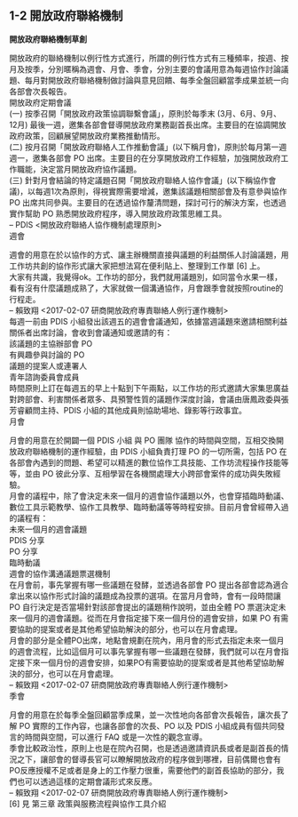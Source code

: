 <h2><strong>1-2 開放政府聯絡機制</strong></h2>

<p><strong>開放政府聯絡機制草創</strong></p>

<p>開放政府的聯絡機制以例行性方式進行，所謂的例行性方式有三種頻率，按週、按月及按季，分別暱稱為週會、月會、季會，分別主要的會議用意為每週協作討論議題、每月對開放政府聯絡機制做討論與意見回饋、每季全盤回顧當季成果並統一向各部會次長報告。<br>開放政府定期會議<br>(一) 按季召開「開放政府政策協調聯繫會議」，原則於每季末 (3月、6月、9月、12月) 最後一週，邀集各部會督導開放政府業務副首長出席。主要目的在協調開放政府政策，回顧展望開放政府業務推動情形。<br>(二) 按月召開「開放政府聯絡人工作推動會議」(以下稱月會)，原則於每月第一週週一，邀集各部會 PO 出席。主要目的在分享開放政府工作經驗，加強開放政府工作職能，決定當月開放政府協作議題。<br>(三) 針對月會結論的特定議題召開「開放政府聯絡人協作會議」(以下稱協作會議)，以每週1次為原則，得視實際需要增減，邀集該議題相關部會及有意參與協作 PO 出席共同參與。主要目的在透過協作釐清問題，探討可行的解決方案，也透過實作幫助 PO 熟悉開放政府程序，導入開放政府政策思維工具。<br>– PDIS &lt;開放政府聯絡人協作機制處理原則&gt;<br>週會</p>

<p>週會的用意在於以協作的方式、讓主辦機關直接與議題的利益關係人討論議題，用工作坊共創的協作形式讓大家把想法寫在便利貼上、整理到工作單 [6] 上。<br>大家有共識，我覺得ok。工作坊的部分，我們就用議題別，如同當令水果一樣，看有沒有什麼議題成熟了，大家就做一個溝通協作，月會跟季會就按照routine的行程走。<br>– 賴致翔 &lt;2017-02-07 研商開放政府專責聯絡人例行運作機制&gt;<br>每週一前由 PDIS 小組發出該週五的週會會議通知，依據當週議題來邀請相關利益關係者出席討論，會收到會議通知或邀請的有：<br>該議題的主協辦部會 PO<br>有興趣參與討論的 PO<br>議題的提案人或連署人<br>青年諮詢委員會成員<br>時間原則上訂在每週五的早上十點到下午兩點，以工作坊的形式邀請大家集思廣益對跨部會、利害關係者眾多、具預警性質的議題作深度討論，會議由唐鳳政委與張芳睿顧問主持、PDIS 小組的其他成員則協助場地、錄影等行政事宜。<br>月會</p>

<p>月會的用意在於開闢一個 PDIS 小組 與 PO 團隊 協作的時間與空間，互相交換開放政府聯絡機制的運作經驗，由 PDIS 小組負責打理 PO 的一切所需，包括 PO 在各部會內遇到的問題、希望可以精進的數位協作工具技能、工作坊流程操作技能等等，並由 PO 彼此分享、互相學習在各機關處理大小跨部會案件的成功與失敗經驗。<br>月會的議程中，除了會決定未來一個月的週會協作議題以外，也會穿插臨時動議、數位工具示範教學、協作工具教學、臨時動議等等時程安排。目前月會曾經帶入過的議程有：<br>未來一個月的週會議題<br>PDIS 分享<br>PO 分享<br>臨時動議<br>週會的協作溝通議題票選機制<br>在月會前，事先掌握有哪一些議題在發酵，並透過各部會 PO 提出各部會認為適合拿出來以協作形式討論的議題成為投票的選項。在當月月會時，會有一段時間讓 PO 自行決定是否當場針對該部會提出的議題稍作說明，並由全體 PO 票選決定未來一個月的週會議題。從而在月會指定接下來一個月份的週會安排，如果 PO 有需要協助的提案或者是其他希望協助解決的部分，也可以在月會處理。<br>月會的部分是全體PO出席，地點會規劃在院內，用月會的形式去指定未來一個月的週會流程，比如這個月可以事先掌握有哪一些議題在發酵，我們就可以在月會指定接下來一個月份的週會安排，如果PO有需要協助的提案或者是其他希望協助解決的部分，也可以在月會處理。<br>– 賴致翔 &lt;2017-02-07 研商開放政府專責聯絡人例行運作機制&gt;<br>季會</p>

<p>月會的用意在於每季全盤回顧當季成果，並一次性地向各部會次長報告，讓次長了解 PO 實際的工作內容，也讓各部會的次長、PO 以及 PDIS 小組成員有個共同發言的時間與空間，可以進行 FAQ 或是一次性的觀念宣導。<br>季會比較政治性，原則上也是在院內召開，也是透過邀請資訊長或者是副首長的情況之下，讓部會的督導長官可以瞭解開放政府的程序做到哪裡，目前偶爾也會有PO反應授權不足或者是身上的工作壓力很重，需要他們的副首長協助的部分，我們也可以透過這樣的定期會議形式來反應。<br>– 賴致翔 &lt;2017-02-07 研商開放政府專責聯絡人例行運作機制&gt;<br>[6] 見 第三章 政策與服務流程與協作工具介紹</p>